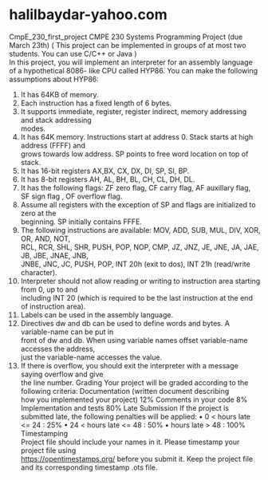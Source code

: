 # halilbaydar-yahoo.com
CmpE_230_first_project
CMPE	230	Systems	Programming
Project	 (due	March	23th)
(	This	project can	be	implemented	in	groups	of	at	most	two	students.	 You	can	use	C/C++	or	Java )	
In	this	project,	you	will	implement	an	interpreter	for	an	assembly	language	of	a	 hypothetical	8086-
like	CPU	called	HYP86.		You	can	make the	following	assumptions about	HYP86:
1. It has	64KB	of	memory.
2. Each	instruction	has	a	fixed	length	of	6	bytes.
3. It	supports	immediate,	register,	 register	indirect,	memory	addressing	 and	stack	addressing	
modes.	
4. It	 has	 64K	memory.	Instructions	 start	 at	 address	 0.	 Stack	 starts	 at	 high	 address	 (FFFF)	 and	
grows	towards	low	address.		SP	points	to	free	word location	on	top	of	stack.	
5. It	has	16-bit	registers	AX,BX,	CX,	DX,	DI,	SP,	SI,	BP.	
6. It	has	8-bit	registers	AH,	AL,	BH,	BL,	CH,	CL,	DH,	DL.
7. It	 has	 the	 following	 flags: ZF zero	 flag,	 CF carry	 flag,	 AF auxillary	 flag,	 SF sign	 flag	 ,	 OF
overflow	flag.
8. Assume	 all	 registers	 with	 the	 exception	 of	 SP and	 flags	 are	 initialized	 to	 zero	 	 at	 the	
beginning.	SP initially contains	FFFE.
9. The	 following	instructions	are	available:	MOV,	 ADD,	 SUB,	MUL,	 DIV,	 XOR,	OR,	 AND,	 NOT,	
RCL, RCR, SHL,	 SHR, PUSH,	 POP,	NOP,	 CMP,	 JZ,	JNZ,	 JE,	JNE, JA,	 JAE,	 JB,	 JBE,	JNAE,	 JNB,	
JNBE,	JNC,	JC,	 PUSH,	POP, INT	20h (exit	to	dos),	INT	21h	(read/write	character).	
10. Interpreter	should	not	allow	reading	or	writing	to	instruction	area	 starting	from	0,	up to and	
including		INT 20 (which	is	required	to	be	the	last	instruction	at	the	end	of	instruction	area).	
11. Labels	can	be	used	in	the	assembly	language.	
12. Directives		dw and	db can	be	used	to	define	words	and	bytes.	A	variable-name can	be	put	in	
front	of	dw and	db.	When	using	variable	names		offset	variable-name accesses the	address,	
just	the	variable-name accesses	the	value.	
13. If	there	is	overflow,	you	should	exit	the	interpreter	with	a	message	saying	overflow	and	give	
the	line	number.	
Grading
Your	project	will	be	graded	according	to	the	following	criteria:
Documentation	(written	document	describing	
how	you	implemented	your	project)
12%
Comments	in	your	code	 8%
Implementation	and	tests 80%
Late	Submission
				If	the	project	is	submitted		late,	the	following	penalties	will	be	applied:
• 			0	<	hours	late		<=		24	:								25%
• 24	< hours	late		<=		48	:								50%
• 									hours	late		 >				48 :				 100%
Timestamping	
Project	file should	include	your	names in	it.	Please	timestamp	your	project	file	using	
https://opentimestamps.org/ before	you	submit	it.			Keep	the		project	file	and	its	corresponding
timestamp		.ots	file.	
